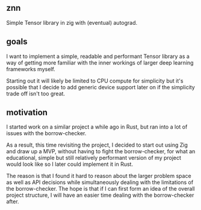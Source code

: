## znn

Simple Tensor library in zig with (eventual) autograd.

## goals

I want to implement a simple, readable and performant Tensor library as a way
of getting more familiar with the inner workings of larger deep learning
frameworks myself.

Starting out it will likely be limited to CPU compute for simplicity but it's
possible that I decide to add generic device support later on if the simplicity
trade off isn't too great.

## motivation

I started work on a similar project a while ago in Rust, but ran into a lot of
issues with the borrow-checker.

As a result, this time revisiting the project, I decided to start out using Zig
and draw up a MVP, without having to fight the borrow-checker, for what an
educational, simple but still relatively performant version of my project would
look like so I later could implement it in Rust.

The reason is that I found it hard to reason about the larger problem space as
well as API decisions while simultaneously dealing with the limitations of the
borrow-checker. The hope is that if I can first form an idea of the overall
project structure, I will have an easier time dealing with the borrow-checker
after.
